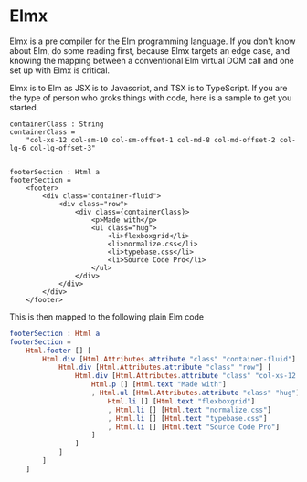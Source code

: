# Elmx

<!--{{{
  "title" : "Elmx",
  "date" : "2016-08-29T03:04:21.983Z",
  "byline": "React has come to the Elm language"
}}}-->

Elmx is a pre compiler for the Elm programming language. If you don't know about
Elm, do some reading first, because Elmx targets an edge case, and knowing the
mapping between a conventional Elm virtual DOM call and one set up with Elmx is
critical.

Elmx is to Elm as JSX is to Javascript, and TSX is to TypeScript. If you are the
type of person who groks things with code, here is a sample to get you started.

```elmx
containerClass : String
containerClass =
    "col-xs-12 col-sm-10 col-sm-offset-1 col-md-8 col-md-offset-2 col-lg-6 col-lg-offset-3"


footerSection : Html a
footerSection =
    <footer>
        <div class="container-fluid">
            <div class="row">
                <div class={containerClass}>
                    <p>Made with</p>
                    <ul class="hug">
                        <li>flexboxgrid</li>
                        <li>normalize.css</li>
                        <li>typebase.css</li>
                        <li>Source Code Pro</li>
                    </ul>
                </div>
            </div>
        </div>
    </footer>
```

This is then mapped to the following plain Elm code

```elm
footerSection : Html a
footerSection =
    Html.footer [] [
        Html.div [Html.Attributes.attribute "class" "container-fluid"] [
            Html.div [Html.Attributes.attribute "class" "row"] [
                Html.div [Html.Attributes.attribute "class" "col-xs-12 col-sm-10 col-sm-offset-1 col-md-8 col-md-offset-2 col-lg-6 col-lg-offset-3"] [
                    Html.p [] [Html.text "Made with"]
                    , Html.ul [Html.Attributes.attribute "class" "hug"] [
                        Html.li [] [Html.text "flexboxgrid"]
                        , Html.li [] [Html.text "normalize.css"]
                        , Html.li [] [Html.text "typebase.css"]
                        , Html.li [] [Html.text "Source Code Pro"]
                    ]
                ]
            ]
        ]
    ]
```